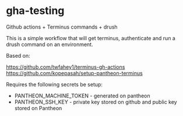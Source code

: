 # gha-testing
Github actions + Terminus commands + drush

This is a simple workflow that will get terminus, authenticate and run a 
drush command on an environment.

Based on:

https://github.com/twfahey1/terminus-gh-actions
https://github.com/kopepasah/setup-pantheon-terminus

Requires the following secrets be setup:

* PANTHEON_MACHINE_TOKEN - generated on pantheon 
* PANTHEON_SSH_KEY - private key stored on github and public key stored on Pantheon

